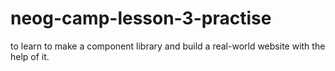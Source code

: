 # neog-camp-lesson-3-practise
to learn to make a component library and build a real-world website with the help of it.
